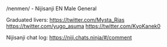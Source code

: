 /nenmen/ - Nijisanji EN Male General

Graduated livers:
https://twitter.com/Mysta_Rias
https://twitter.com/yugo_asuma
https://twitter.com/KyoKanek0

Nijisanji chat log:
https://niji.chats.ninja/#/comment